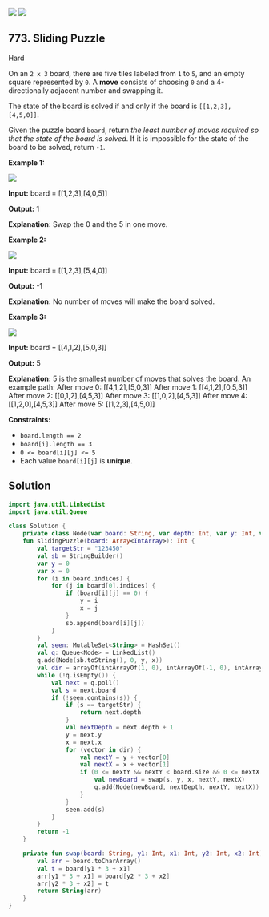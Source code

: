 [![](https://img.shields.io/github/stars/javadev/LeetCode-in-Kotlin?label=Stars&style=flat-square)](https://github.com/javadev/LeetCode-in-Kotlin)
[![](https://img.shields.io/github/forks/javadev/LeetCode-in-Kotlin?label=Fork%20me%20on%20GitHub%20&style=flat-square)](https://github.com/javadev/LeetCode-in-Kotlin/fork)

## 773\. Sliding Puzzle

Hard

On an `2 x 3` board, there are five tiles labeled from `1` to `5`, and an empty square represented by `0`. A **move** consists of choosing `0` and a 4-directionally adjacent number and swapping it.

The state of the board is solved if and only if the board is `[[1,2,3],[4,5,0]]`.

Given the puzzle board `board`, return _the least number of moves required so that the state of the board is solved_. If it is impossible for the state of the board to be solved, return `-1`.

**Example 1:**

![](https://assets.leetcode.com/uploads/2021/06/29/slide1-grid.jpg)

**Input:** board = \[\[1,2,3],[4,0,5]]

**Output:** 1

**Explanation:** Swap the 0 and the 5 in one move.

**Example 2:**

![](https://assets.leetcode.com/uploads/2021/06/29/slide2-grid.jpg)

**Input:** board = \[\[1,2,3],[5,4,0]]

**Output:** -1

**Explanation:** No number of moves will make the board solved.

**Example 3:**

![](https://assets.leetcode.com/uploads/2021/06/29/slide3-grid.jpg)

**Input:** board = \[\[4,1,2],[5,0,3]]

**Output:** 5

**Explanation:** 5 is the smallest number of moves that solves the board. An example path: After move 0: [[4,1,2],[5,0,3]] After move 1: [[4,1,2],[0,5,3]] After move 2: [[0,1,2],[4,5,3]] After move 3: [[1,0,2],[4,5,3]] After move 4: [[1,2,0],[4,5,3]] After move 5: [[1,2,3],[4,5,0]]

**Constraints:**

*   `board.length == 2`
*   `board[i].length == 3`
*   `0 <= board[i][j] <= 5`
*   Each value `board[i][j]` is **unique**.

## Solution

```kotlin
import java.util.LinkedList
import java.util.Queue

class Solution {
    private class Node(var board: String, var depth: Int, var y: Int, var x: Int)
    fun slidingPuzzle(board: Array<IntArray>): Int {
        val targetStr = "123450"
        val sb = StringBuilder()
        var y = 0
        var x = 0
        for (i in board.indices) {
            for (j in board[0].indices) {
                if (board[i][j] == 0) {
                    y = i
                    x = j
                }
                sb.append(board[i][j])
            }
        }
        val seen: MutableSet<String> = HashSet()
        val q: Queue<Node> = LinkedList()
        q.add(Node(sb.toString(), 0, y, x))
        val dir = arrayOf(intArrayOf(1, 0), intArrayOf(-1, 0), intArrayOf(0, 1), intArrayOf(0, -1))
        while (!q.isEmpty()) {
            val next = q.poll()
            val s = next.board
            if (!seen.contains(s)) {
                if (s == targetStr) {
                    return next.depth
                }
                val nextDepth = next.depth + 1
                y = next.y
                x = next.x
                for (vector in dir) {
                    val nextY = y + vector[0]
                    val nextX = x + vector[1]
                    if (0 <= nextY && nextY < board.size && 0 <= nextX && nextX < board[0].size) {
                        val newBoard = swap(s, y, x, nextY, nextX)
                        q.add(Node(newBoard, nextDepth, nextY, nextX))
                    }
                }
                seen.add(s)
            }
        }
        return -1
    }

    private fun swap(board: String, y1: Int, x1: Int, y2: Int, x2: Int): String {
        val arr = board.toCharArray()
        val t = board[y1 * 3 + x1]
        arr[y1 * 3 + x1] = board[y2 * 3 + x2]
        arr[y2 * 3 + x2] = t
        return String(arr)
    }
}
```